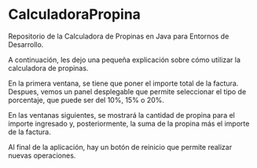 # CalculadoraPropina
Repositorio de la Calculadora de Propinas en Java para Entornos de Desarrollo.

A continuación, les dejo una pequeña explicación sobre cómo utilizar la calculadora de propinas.

En la primera ventana, se tiene que poner el importe total de la factura. Despues, vemos un panel desplegable que permite seleccionar el tipo de porcentaje, que puede ser del  10%, 15% o 20%.

En las ventanas siguientes, se mostrará la cantidad de propina para el importe ingresado y, posteriormente, la suma de la propina más el importe de la factura.

Al final de la aplicación, hay un botón de reinicio que permite realizar nuevas operaciones.
